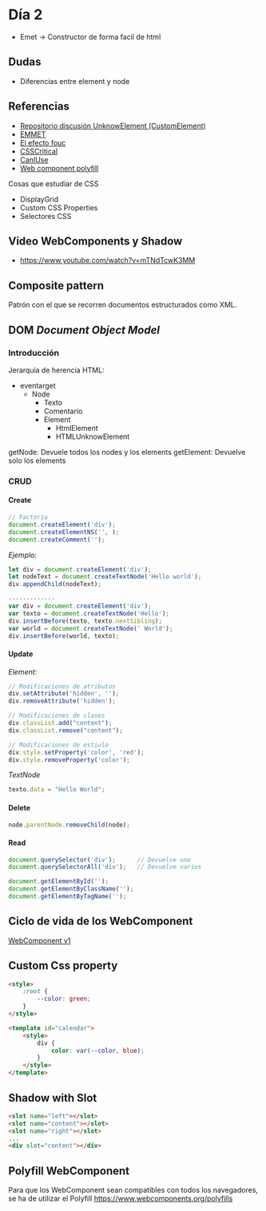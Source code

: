 # **Día 2**
- Emet -> Constructor de forma facil de html

## Dudas
- Diferencias entre element y node

## Referencias
- [Repositorio discusión UnknowElement (CustomElement)](https://github.com/w3c/webcomponents)
- [EMMET](https://emmet.io/)
- [El efecto fouc](https://trasweb.net/webperf/el-no-efecto-fouc)
- [CSSCritical](https://github.com/addyosmani/critical)
- [CanIUse](https://caniuse.com/)
- [Web component polyfill](https://www.webcomponents.org/polyfills)

Cosas que estudiar de CSS
- DisplayGrid
- Custom CSS Properties
- Selectores CSS

## Video WebComponents y Shadow
- https://www.youtube.com/watch?v=mTNdTcwK3MM

## **Composite pattern** 
Patrón con el que se recorren documentos estructurados como XML.

## **DOM** *Document Object Model*
### Introducción
Jerarquía de herencia HTML:
- eventarget
    - Node
        - Texto
        - Comentario
        - Element
            - HtmlElement
            - HTMLUnknowElement

getNode: Devuele todos los nodes y los elements
getElement: Devuelve solo los elements

### CRUD
#### Create
```javascript
// Factoría
document.createElement('div');
document.createElementNS('', );
document.createComment('');
```
*Ejemplo:*
```javascript
let div = document.createElement('div');
let nodeText = document.createTextNode('Hello world');
div.appendChild(nodeText);

-------------
var div = document.createElement('div');
var texto = document.createTextNode('Hello');
div.insertBefore(texto, texto.nextSibling);
var world = document.createTextNode(' World');
div.insertBefore(world, texto);
```

#### Update
*Element:*
```javascript
// Modificaciones de atributos
div.setAttribute('hidden', '');
div.removeAttribute('hidden');

// Modificaciones de clases
div.classList.add("content");
div.classList.remove("content");

// Modificaciones de estiulo
div.style.setProperty('color', 'red');
div.style.removeProperty('color');
```

*TextNode*
```javascript
texto.data = "Hello World";
```

#### Delete
```javascript
node.parentNode.removeChild(node);
```

#### Read
```javascript
document.querySelector('div');      // Devuelve uno
document.querySelectorAll('div');   // Devuelve varios

document.getElementById('');
document.getElementByClassName('');
document.getElementByTagName('');
```


## Ciclo de vida de los WebComponent
[WebComponent v1](https://developers.google.com/web/fundamentals/web-components/customelements?hl=es)

## Custom Css property

```html
<style>
    :root {
        --color: green;   
    }
</style>

<template id="calendar">
    <style>
        div {
            color: var(--color, blue);
        }
    </style>
</template>
```


## Shadow with Slot
```html
<slot name="left"></slot>
<slot name="content"></slot>
<slot name="right"></slot>
...
<div slot="content"></div>
```

## Polyfill WebComponent
Para que los WebComponent sean compatibles con todos los navegadores, se ha de utilizar el Polyfill https://www.webcomponents.org/polyfills